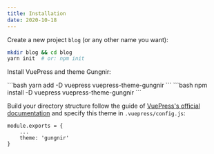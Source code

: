 ```yaml
---
title: Installation
date: 2020-10-18
---
```


Create a new project `blog` (or any other name you want):

```bash
mkdir blog && cd blog
yarn init  # or: npm init
```

Install VuePress and theme Gungnir:

<code-group>
<code-block title="YARN" active>
```bash
yarn add -D vuepress vuepress-theme-gungnir
```
</code-block>

<code-block title="NPM">
```bash
npm install -D vuepress vuepress-theme-gungnir
```
</code-block>
</code-group>

Build your directory structure follow the guide of [VuePress's official documentation](https://vuepress.vuejs.org/guide/) and specify this theme in `.vuepress/config.js`:

```js{3}
module.exports = {
    ...
    theme: 'gungnir'
}
```
